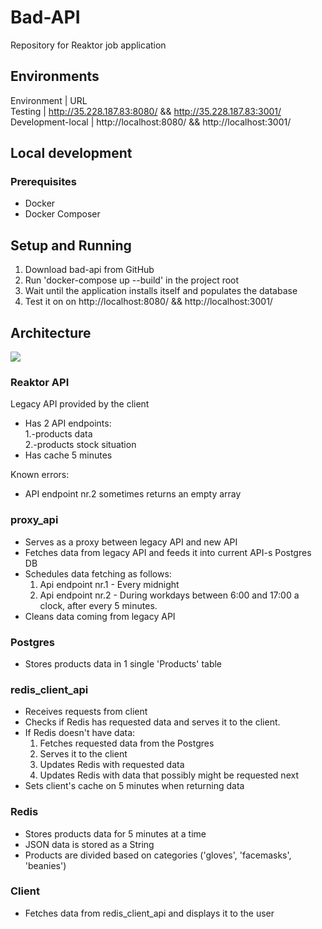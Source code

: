 # Bad-API
Repository for Reaktor job application

## Environments
Environment | URL  
Testing | http://35.228.187.83:8080/ && http://35.228.187.83:3001/  
Development-local | http://localhost:8080/ && http://localhost:3001/

## Local development
### Prerequisites
* Docker
* Docker Composer

## Setup and Running
  1. Download bad-api from GitHub
  2. Run 'docker-compose up --build' in the project root
  3. Wait until the application installs itself and populates the database
  4. Test it on on http://localhost:8080/ && http://localhost:3001/

## Architecture
<img src="https://bad-api.s3.eu-north-1.amazonaws.com/architecture.png" />

### Reaktor API
Legacy API provided by the client
* Has 2 API endpoints:  
  1.-products data  
  2.-products stock situation  
* Has cache 5 minutes  

Known errors:
* API endpoint nr.2 sometimes returns an empty array

### proxy_api
* Serves as a proxy between legacy API and new API
* Fetches data from legacy API and feeds it into current API-s Postgres DB
* Schedules data fetching as follows: 
    1. Api endpoint nr.1 - Every midnight
    2. Api endpoint nr.2 - During workdays between 6:00 and 17:00 a clock, after every 5 minutes.  
* Cleans data coming from legacy API

### Postgres
* Stores products data in 1 single 'Products' table

<!-- TODO: change name into 'client_api' -->
### redis_client_api
* Receives requests from client
* Checks if Redis has requested data and serves it to the client. 
* If Redis doesn't have data:
    1. Fetches requested data from the Postgres
    2. Serves it to the client
    3. Updates Redis with requested data
    4. Updates Redis with data that possibly might be requested next
* Sets client's cache on 5 minutes when returning data

### Redis
* Stores products data for 5 minutes at a time
* JSON data is stored as a String
* Products are divided based on categories ('gloves', 'facemasks', 'beanies')

### Client
* Fetches data from redis_client_api and displays it to the user

